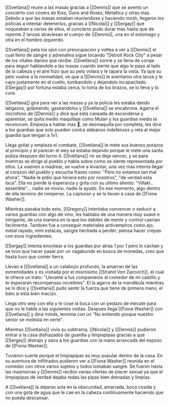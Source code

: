 [[Svetlana]] reune a las masas gracias a [[Dennis]] que se avento un concierto con covers de Kiss, Guns and Roses, Metallica y otras mas.
Debido a que las masas estaban reuniendose y haciendo mosh, llegaron los policias a intentar detenerlos, gracias a [[Nicolai]] y [[Sergay]] que noqueaban a varios de ellos, el concierto pudo durar mas hasta que de repente 2 lanzas atraviesan el cuerpo de [[Dennis]], una en el estomago y otra en el hombro izquierdo.

[[Svetlana]] pela los ojos con preocupacion y voltea a ver a [[Dennis]] el cual lleno de sangre y adrenalina sigue tocando "Detroit Rock City" a pesar de los vitales danios que recibe. [[Svetlana]] sonrie y se llena de coraje para seguir hablandole a las masas cuando siente que algo le paso al lado de la cabeza y el aire hizo que su pelo volara y le tapara la vista.
Ya que su pelo vuelve a la normalidad, ve que a [[Dennis]] le aventaron otra lanza y le cayo justamente en el cuello, tumbandolo y dejandolo incapacitado. [[Sergay]] por fortuna estaba cerca, lo toma de los brazos, se lo lleva y lo cura.

[[Svetlana]] gira para ver a las masas y ya la policia les estaba dando latigazos, golpeando, gaseandolos y [[Svetlana]] se encabrona. Agarra el microfono de [[Dennis]] y dice que esta cansada de esconderse y aparentar, se quita medio maquillaje como Mulan y los guardias medio la reconocen. Empieza a hablar mas 💩, se desmaquilla por completa, les dice a los guardias que solo pueden contra aldeanos indefensos y reta al mejor guardia que tengan a 1v1.

Llega goliat y empieza el combate, [[Svetlana]] le mete sus buenos putazos al principio y al parecer el wey se estaba dejando porque le mete una santa putiza despues del turno 4.
[[Svetlana]] no se deja vencer, y se para mientras se dirige al pueblo y habla sobre como se siente representada por ellos. La vuelven a madrear, se vuelve a levantar, una vez mas intenta llegar al corazon del pueblo y escucha frases como: "Pero no estamos tan mal ahora", "Nadie le pidio que hiciera esto por nosotros", "de verdad esta loca". Ella no pierde la esperanza y grita con su ultimo aliento: "Villaki... assemble"... nadie se movio, nadie la ayudo. En ese momento, algo dentro de ella termino de romperse. La capturan y se la llevan a casa de [[Fiona Washer]].

Mientras pasaba todo esto, [[Gregory]] intentaba convencer o seducir a varios guardias con algo de vino, les hablaba de una manera muy suave e intrigante, de una manera en la que los debiles de mente y control caerian facilmenta.
Tambien fue a conseguir materiales antivampiros como ajo, metal rayado, mini estacas, sangre hechada a perder; piensa hacer crepas con esos ingredientes.

[[Sergay]] intenta knockear a los guardias por atras 1 por 1 pero lo cachan y se tuvo que hacer pasar por un vagabundo en busca de monedas, creo que hasta tuvo que comer tierra.

Llevan a [[Svetlana]] a un calabozo profundo, la amarran de las extremidades y es visitada por el mismisimo [[Strahd Von Zarovich]], el cual le ofrece un trato: "Llevame a tus companieros al comedor de mi castillo y te esperaran recompensas increibles". El la agarra de la mandibula mientras se lo dice y [[Svetlana]] pudo sentir la fuerza que tiene de primera mano, el bato si esta bien macizo.

Llega otro wey con ella y le cose la boca con un pedazo de mecate para que no le hable a las siguientes visitas. Despues llega [[Fiona Washer]] con [[Svetlana]] y dice mmds, termina con un "No entiendo porque nuestro senior se molesta en verte".

Mientras [[Svetlana]] vivia su subtrama, [[Nicolai]] y [[Dennis]] pudieron entrar a la casa disfrazados de guardia y limpiapipas gracias a que [[Sergay]] distrajo y saco a los guardias con la mano arrancada del esposo de [[Fiona Washer]].

Tuvieron suerte porque el limpiapipas es muy popular dentro de la casa. En su aventura de infiltrados pudieron ver a [[Fiona Washer]] reunida en el comedor con otros varios sujetos y todos tomaban sangre. Se fueron hasta las masmorras y [[Dennis]] recibio varias ofertas de placer sexual ya que el limpiapipas de verdad dejaba todas las pipas bien drenadas y limpias.

A [[Svetlana]] la dejaron sola en la obscuridad, amarrada, boca cosida y con una gota de agua que le cae en la cabeza continuamente haciendo que no pueda descansar.